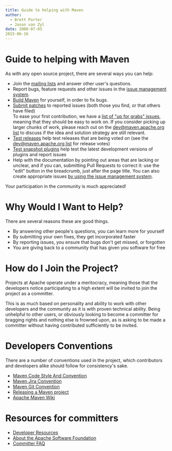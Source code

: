 ```yaml
---
title: Guide to helping with Maven
author: 
  - Brett Porter
  - Jason van Zyl
date: 2008-07-03  
2015-06-16
---
```


<!-- Licensed to the Apache Software Foundation (ASF) under one-->
<!-- or more contributor license agreements.  See the NOTICE file-->
<!-- distributed with this work for additional information-->
<!-- regarding copyright ownership.  The ASF licenses this file-->
<!-- to you under the Apache License, Version 2.0 (the-->
<!-- "License"); you may not use this file except in compliance-->
<!-- with the License.  You may obtain a copy of the License at-->
<!---->
<!--   http://www.apache.org/licenses/LICENSE-2.0-->
<!---->
<!-- Unless required by applicable law or agreed to in writing,-->
<!-- software distributed under the License is distributed on an-->
<!-- "AS IS" BASIS, WITHOUT WARRANTIES OR CONDITIONS OF ANY-->
<!-- KIND, either express or implied.  See the License for the-->
<!-- specific language governing permissions and limitations-->
<!-- under the License.-->
<!-- NOTE: For help with the syntax of this file, see:-->
<!-- http://maven.apache.org/doxia/references/apt-format.html-->
# Guide to helping with Maven

As with any open source project, there are several ways you can help:

- Join the [mailing lists](\.\./\.\./mailing\-lists\.html) and answer other user&apos;s questions\.
- Report bugs, feature requests and other issues in the [issue management system](\.\./\.\./issue\-management\.html)\.
- [ Build Maven](\./guide\-building\-maven\.html) for yourself, in order to fix bugs\.
- [Submit patches](\./guide\-maven\-development\.html\#Creating\_and\_submitting\_a\_patch) to reported issues \(both those you find, or that others have filed\)  
    To ease your first contribution, we have a [list of &quot;up for grabs&quot; issues](https://s\.apache\.org/for\-the\-grabs\_maven), meaning that they should be easy to work on\. If you consider picking up larger chunks of work, please reach out on the [dev@maven\.apache\.org list](\.\./\.\./mailing\-lists\.html) to discuss if the idea and solution strategy are still relevant\.
- [ Test releases](\./guide\-testing\-releases\.html) help test releases that are being voted on \(see the [dev@maven\.apache\.org list](\.\./\.\./mailing\-lists\.html) for release votes\)
- [ Test snapshot plugins](\./guide\-testing\-development\-plugins\.html) help test the latest development versions of plugins and report issues
- Help with the documentation by pointing out areas that are lacking or unclear, and if you can, submitting Pull Requests to correct it: use the &quot;edit&quot; button in the breadcrumb, just after the page title\. You can also create appropriate issues [by using the issue management system](https://issues\.apache\.org/jira/browse/MNGSITE)\.

Your participation in the community is much appreciated\!

# Why Would I Want to Help?

There are several reasons these are good things\.

- By answering other people&apos;s questions, you can learn more for yourself
- By submitting your own fixes, they get incorporated faster
- By reporting issues, you ensure that bugs don&apos;t get missed, or forgotten
- You are giving back to a community that has given you software for free
# How do I Join the Project?

Projects at Apache operate under a meritocracy, meaning those that the developers notice participating to a high extent will be invited to join the project as a committer\.

This is as much based on personality and ability to work with other developers and the community as it is with proven technical ability\. Being unhelpful to other users, or obviously looking to become a committer for bragging rights and nothing else is frowned upon, as is asking to be made a committer without having contributed sufficiently to be invited\.

# Developers Conventions

There are a number of conventions used in the project, which contributors and developers alike should follow for consistency&apos;s sake\.

- [Maven Code Style And Convention](\.\./\.\./developers/conventions/code\.html)
- [Maven Jira Convention](\.\./\.\./developers/conventions/jira\.html)
- [Maven Git Convention](\.\./\.\./developers/conventions/git\.html)
- [Releasing a Maven project](\.\./\.\./developers/release/index\.html)
- [Apache Maven Wiki](https://cwiki\.apache\.org/confluence/display/MAVEN/Index)
# Resources for committers

- [ Developer Resources](http://www\.apache\.org/dev/)
- [ About the Apache Software Foundation](http://www\.apache\.org/foundation/)
- [ Committer FAQ](http://www\.apache\.org/dev/committers\.html)
